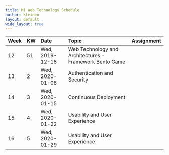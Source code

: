 ```yaml
---
title: M1 Web Technology Schedule
author: kleinen
layout: default
wide_layout: true
---
```


| Week | KW | Date            | Topic                                                   | Assignment |
|:-----|:---|:----------------|:--------------------------------------------------------|:-----------|
| 12   | 51 | Wed, 2019-12-18 | Web Technology and Architectures - Framework Bento Game |            |
| 13   | 2  | Wed, 2020-01-08 | Authentication and Security                             |            |
| 14   | 3  | Wed, 2020-01-15 | Continuous Deployment                                   |            |
| 15   | 4  | Wed, 2020-01-22 | Usability and User Experience                           |            |
| 16   | 5  | Wed, 2020-01-29 | Usability and User Experience                           |            |
